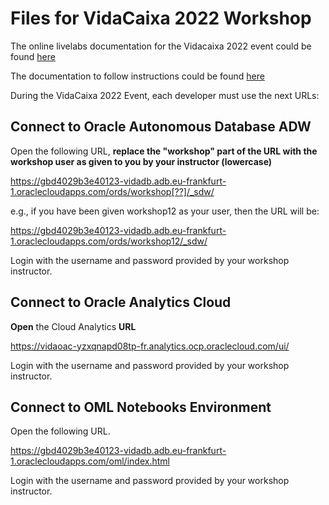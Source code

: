 # Files for VidaCaixa 2022 Workshop

The online livelabs documentation for the Vidacaixa 2022 event could be found [here](https://operard.github.io/learning-library/analytics-library/redbull-multitenant/workshops/freetier/?lab=intro) 

The documentation to follow instructions could be found [here](https://github.com/operard/vidacaixa2022/blob/main/doc/vidacaixa_Learn%20Analytics%20and%20Machine%20Learning%20with%20Red%20Bull%2023-MAY-2022.pdf)

During the VidaCaixa 2022 Event, each developer must use the next URLs: 


## Connect to Oracle Autonomous Database ADW

Open the following URL, **replace the "workshop" part of the URL with the workshop user as given to you by your instructor (lowercase)**

   https://gbd4029b3e40123-vidadb.adb.eu-frankfurt-1.oraclecloudapps.com/ords/workshop[??]/_sdw/

   e.g., if you have been given workshop12 as your user, then the URL will be:

   https://gbd4029b3e40123-vidadb.adb.eu-frankfurt-1.oraclecloudapps.com/ords/workshop12/_sdw/

   Login with the username and password provided by your workshop instructor.

## Connect to Oracle Analytics Cloud

**Open** the Cloud Analytics **URL** 

   https://vidaoac-yzxqnapd08tp-fr.analytics.ocp.oraclecloud.com/ui/
   
   Login with the username and password provided by your workshop instructor.
   
   
## Connect to OML Notebooks Environment

Open the following URL.

   https://gbd4029b3e40123-vidadb.adb.eu-frankfurt-1.oraclecloudapps.com/oml/index.html

   Login with the username and password provided by your workshop instructor.

